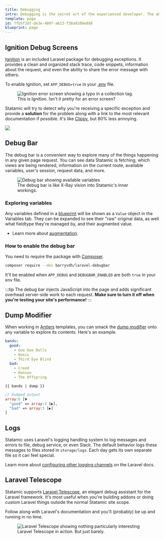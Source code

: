 ```yaml
---
title: Debugging
intro: Debugging is the secret art of the experienced developer. The ability to inspect stack traces, rifle through response objects, and dump data to the screen is often the quickest way to get yourself unstuck and back on track. Here are some weapons Statamic provides to make your job easier.
template: page
id: 7fb5f2df-de3e-480f-a613-f38a9109e8d8
blueprint: page
---
```

## Ignition Debug Screens

[Ignition][ignition] is an included Laravel package for debugging exceptions. It provides a clean and organized stack trace, code snippets, information about the request, and even the ability to share the error message with others.

To enable Ignition, set `APP_DEBUG=true` in your [.env](/configuration#environment-variables) file.

<figure>
    <img src="/img/ignition-collection.png" alt="Ignition error screen showing a typo in a collection tag.">
    <figcaption>This is Ignition. Isn't it pretty for an error screen?</figcaption>
</figure>

Statamic will try to detect why you're receiving a specific exception and provide a **solution** for the problem along with a link to the most relevant documentation if possible. It's like <a href="" x-on:click.prevent="showEasterEgg = true">Clippy</a>, but 80% less annoying.

<img src="/img/clippy-docs.gif" class="fixed z-10 cursor-pointer bottom-0 right-0 m-8" x-show.transition="showEasterEgg" x-on:click="showEasterEgg = false">

## Debug Bar

The debug bar is a convenient way to explore many of the things happening in any given page request. You can see data Statamic is fetching, which views are being rendered, information on the current route, available variables, user's session, request data, and more.

<figure>
    <img src="/img/debug-bar.png" alt="Debug bar showing available variables">
    <figcaption>The debug bar is like X-Ray vision into Statamic's inner workings.</figcaption>
</figure>

### Exploring variables

Any variables defined in a [blueprint](/blueprints) will be shown as a `Value` object in the Variables tab. They can be expanded to see their "raw" original data, as well what fieldtype they're managed by, and their augmented value.

- Learn more about [augmentation](/fields#augmentation).

### How to enable the debug bar

You need to require the package with [Composer][composer].

``` bash
composer require --dev barryvdh/laravel-debugbar
```

It'll be enabled when `APP_DEBUG` and `DEBUGBAR_ENABLED` are both `true` in your env file.

:::tip
The debug bar injects JavaScript into the page and adds significant overhead server-side work to each request. **Make sure to turn it off when you're testing your site's performance!**
:::

## Dump Modifier

When working in [Antlers](/antlers) templates, you can smack the [dump modifier](/modifiers/dump) onto any variable to explore its contents. Here's an example.

``` yaml
bands:
  good:
    - Goo Goo Dolls
    - Oasis
    - Third Eye Blind
  bad:
    - Creed
    - Hanson
    - The Offspring
```

```
{{ bands | dump }}
```

``` php
// Dumped output
array:6 [▼
  "good" => array:3 [▶],
  "bad" => array:3 [▶]
]
```

## Logs

Statamic uses Laravel's logging handling system to log messages and errors to file, debug service, or even Slack. The default behavior logs these messages to files stored in `storage/logs`. Each day gets its own separate file so it can feel special.

Learn more about [configuring other logging channels](https://laravel.com/docs/logging#configuration) on the Laravel docs.

## Laravel Telescope

Statamic supports [Laravel Telescope][telescope], an elegant debug assistant for the Laravel framework. It's most useful when you're building addons or doing custom Laravel things outside the normal Statamic site scope.

Follow along with Laravel's documentation and you'll (probably) be up and running in no time.

<figure>
    <img src="/img/laravel-telescope.png" alt="Laravel Telescope showing nothing particularly interesting">
    <figcaption>Laravel Telescope in action. But just barely.</figcaption>
</figure>

[composer]: https://getcomposer.org/
[ignition]: https://flareapp.io/docs/ignition-for-laravel/introduction
[telescope]: https://laravel.com/docs/telescope
